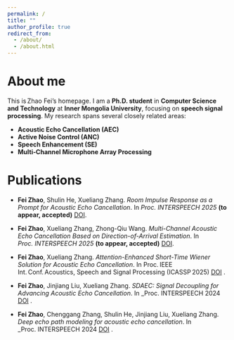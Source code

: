 ```yaml
---
permalink: /
title: ""
author_profile: true
redirect_from: 
  - /about/
  - /about.html
---
```

About me
======
This is Zhao Fei’s homepage. I am a **Ph.D. student** in **Computer Science and Technology** at **Inner Mongolia University**, focusing on **speech signal processing**. My research spans several closely related areas:

- **Acoustic Echo Cancellation (AEC)**
- **Active Noise Control (ANC)**
- **Speech Enhancement (SE)**
- **Multi‑Channel Microphone Array Processing**


Publications
======
- **Fei Zhao**, Shulin He, Xueliang Zhang.
*Room Impulse Response as a Prompt for Acoustic Echo Cancellation*.
In _Proc. INTERSPEECH 2025_ **(to appear, accepted)**
[DOI](https://arxiv.org/abs/2505.22051).

- **Fei Zhao**, Xueliang Zhang, Zhong-Qiu Wang.
*Multi-Channel Acoustic Echo Cancellation Based on Direction-of-Arrival Estimation*.
In _Proc. INTERSPEECH 2025_ **(to appear, accepted)**
[DOI](https://arxiv.org/pdf/2505.19493).

- **Fei Zhao**, Xueliang Zhang.
*Attention-Enhanced Short-Time Wiener Solution for Acoustic Echo Cancellation*.
In Proc. IEEE Int. Conf. Acoustics, Speech and Signal Processing (ICASSP 2025)
[DOI](https://ieeexplore.ieee.org/abstract/document/10889065/) .

- **Fei Zhao**, Jinjiang Liu, Xueliang Zhang.
*SDAEC: Signal Decoupling for Advancing Acoustic Echo Cancellation*.
In _Proc. INTERSPEECH 2024
[DOI](https://www.isca-archive.org/interspeech_2024/zhao24b_interspeech.pdf) .

- **Fei Zhao**, Chenggang Zhang, Shulin He, Jinjiang Liu, Xueliang Zhang.
*Deep echo path modeling for acoustic echo cancellation*.
In _Proc. INTERSPEECH 2024
[DOI](https://www.isca-archive.org/interspeech_2024/zhao24_interspeech.pdf) .

<!-- 
Under Review
======
- **Pengjie Shen**, Kangrui Chen, Shulin He, Pengru Chen, Shuqi Yuan, He Kong, Xueliang Zhang, Zhong-Qiu Wang
*Listen to Extract: Onset-Prompted Target Speaker Extraction*.
Submitted to _IEEE/ACM Transactions on Audio, Speech and Language Processing (TASLP)_, **under review**
[Preprint]([https://arxiv.org/abs/2506.12345](https://arxiv.org/abs/2505.05114)) ·
-->
